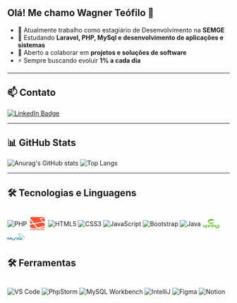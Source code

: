 ## Olá! Me chamo Wagner Teófilo 👋

- 🔭 Atualmente trabalho como estagiário de Desenvolvimento na **SEMGE**
- 🌱 Estudando **Laravel, PHP, MySql e desenvolvimento de aplicações e sistemas**
- 💬 Aberto a colaborar em **projetos e soluções de software**
- ⚡ Sempre buscando evoluir **1% a cada dia**

---

## 📫 Contato

<a href="https://www.linkedin.com/in/wagner-te%C3%B3filo-43959b2a2/" target="_blank">
  <img src="https://img.shields.io/badge/-LinkedIn-%230077B5?style=for-the-badge&logo=linkedin&logoColor=white" alt="LinkedIn Badge">
</a>

---

## 📊 GitHub Stats

![Anurag's GitHub stats](https://github-readme-stats.vercel.app/api?username=WagnerT7&show_icons=true&theme=dark)
![Top Langs](https://github-readme-stats.vercel.app/api/top-langs/?username=WagnerT7&layout=compact&theme=dark)

---

## 🛠 Tecnologias e Linguagens

<div style="display: inline_block"><br>
  <img align="center" alt="PHP" height="30" width="40" src="https://cdn.jsdelivr.net/gh/devicons/devicon/icons/php/php-original.svg">
  <img align="center" alt="Laravel" height="30" width="40" src="https://raw.githubusercontent.com/devicons/devicon/master/icons/laravel/laravel-plain-wordmark.svg">
  <img align="center" alt="HTML5" height="30" width="40" src="https://cdn.jsdelivr.net/gh/devicons/devicon/icons/html5/html5-original.svg">
  <img align="center" alt="CSS3" height="30" width="40" src="https://cdn.jsdelivr.net/gh/devicons/devicon/icons/css3/css3-original.svg">
  <img align="center" alt="JavaScript" height="30" width="40" src="https://cdn.jsdelivr.net/gh/devicons/devicon/icons/javascript/javascript-original.svg">
  <img align="center" alt="Bootstrap" height="30" width="40" src="https://cdn.jsdelivr.net/gh/devicons/devicon/icons/bootstrap/bootstrap-plain.svg">
  <img align="center" alt="Java" height="30" width="40" src="https://cdn.jsdelivr.net/gh/devicons/devicon/icons/java/java-original.svg">
  <img align="center" alt="Spring Boot" height="30" width="40" src="https://raw.githubusercontent.com/devicons/devicon/master/icons/spring/spring-original-wordmark.svg">
  <img align="center" alt="MySQL" height="30" width="40" src="https://raw.githubusercontent.com/devicons/devicon/master/icons/mysql/mysql-plain-wordmark.svg">
</div>



## 🛠 Ferramentas

<div style="display: inline_block"><br>
  <img align="center" alt="VS Code" height="30" width="40" src="https://cdn.jsdelivr.net/gh/devicons/devicon/icons/vscode/vscode-original.svg">
  <img align="center" alt="PhpStorm" height="30" width="40" src="https://cdn.jsdelivr.net/gh/devicons/devicon/icons/phpstorm/phpstorm-original.svg">
  <img align="center" alt="MySQL Workbench" height="30" width="40" src="https://cdn.jsdelivr.net/gh/devicons/devicon/icons/mysql/mysql-original.svg">
  <img align="center" alt="IntelliJ" height="30" width="40" src="https://cdn.jsdelivr.net/gh/devicons/devicon/icons/intellij/intellij-original.svg">
  <img align="center" alt="Figma" height="30" width="40" src="https://cdn.jsdelivr.net/gh/devicons/devicon/icons/figma/figma-original.svg">
  <img align="center" alt="Notion" height="30" width="40" src="https://cdn.jsdelivr.net/gh/devicons/devicon/icons/notion/notion-original.svg">
</div>
